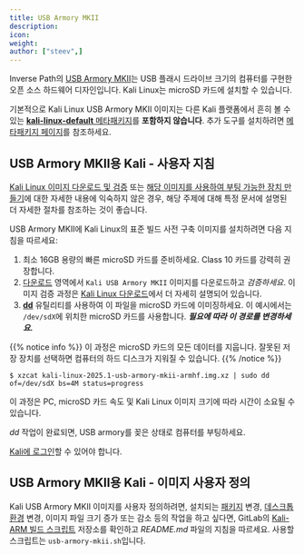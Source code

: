 ```yaml
---
title: USB Armory MKII
description:
icon:
weight:
author: ["steev",]
---
```


Inverse Path의 [USB Armory MKII](https://inversepath.com/usbarmory)는 USB 플래시 드라이브 크기의 컴퓨터를 구현한 오픈 소스 하드웨어 디자인입니다. Kali Linux는 microSD 카드에 설치할 수 있습니다.

기본적으로 Kali Linux USB Armory MKII 이미지는 다른 Kali 플랫폼에서 흔히 볼 수 있는 [**kali-linux-default** 메타패키지](/docs/general-use/metapackages/)를 **포함하지 않습니다**. 추가 도구를 설치하려면 [메타패키지 페이지](/docs/general-use/metapackages/)를 참조하세요.

## USB Armory MKII용 Kali - 사용자 지침

[Kali Linux 이미지 다운로드 및 검증](/docs/introduction/download-official-kali-linux-images/) 또는 [해당 이미지를 사용하여 부팅 가능한 장치 만들기](/docs/usb/live-usb-install-with-windows/)에 대한 자세한 내용에 익숙하지 않은 경우, 해당 주제에 대해 특정 문서에 설명된 더 자세한 절차를 참조하는 것이 좋습니다.

USB Armory MKII에 Kali Linux의 표준 빌드 사전 구축 이미지를 설치하려면 다음 지침을 따르세요:

1. 최소 16GB 용량의 빠른 microSD 카드를 준비하세요. Class 10 카드를 강력히 권장합니다.
2. [다운로드](/get-kali/) 영역에서 `Kali USB Armory MKII` 이미지를 다운로드하고 _검증하세요_. 이미지 검증 과정은 [Kali Linux 다운로드](/docs/introduction/download-official-kali-linux-images/)에서 더 자세히 설명되어 있습니다.
3. **[dd](https://manpages.debian.org/testing/coreutils/dd.1.en.html)** 유틸리티를 사용하여 이 파일을 microSD 카드에 이미징하세요. 이 예시에서는 `/dev/sdX`에 위치한 microSD 카드를 사용합니다. **_필요에 따라 이 경로를 변경하세요._**

{{% notice info %}}
이 과정은 microSD 카드의 모든 데이터를 지웁니다. 잘못된 저장 장치를 선택하면 컴퓨터의 하드 디스크가 지워질 수 있습니다.
{{% /notice %}}

```console
$ xzcat kali-linux-2025.1-usb-armory-mkii-armhf.img.xz | sudo dd of=/dev/sdX bs=4M status=progress
```

이 과정은 PC, microSD 카드 속도 및 Kali Linux 이미지 크기에 따라 시간이 소요될 수 있습니다.

_dd_ 작업이 완료되면, USB armory를 꽂은 상태로 컴퓨터를 부팅하세요.

[Kali에 로그인](/docs/introduction/default-credentials/)할 수 있어야 합니다.

## USB Armory MKII용 Kali - 이미지 사용자 정의

Kali USB Armory MKII 이미지를 사용자 정의하려면, 설치되는 [패키지](/docs/general-use/metapackages/) 변경, [데스크톱 환경](/docs/general-use/switching-desktop-environments/) 변경, 이미지 파일 크기 증가 또는 감소 등의 작업을 하고 싶다면, GitLab의 [Kali-ARM 빌드 스크립트](https://gitlab.com/kalilinux/build-scripts/kali-arm) 저장소를 확인하고 _README.md_ 파일의 지침을 따르세요. 사용할 스크립트는 `usb-armory-mkii.sh`입니다.
